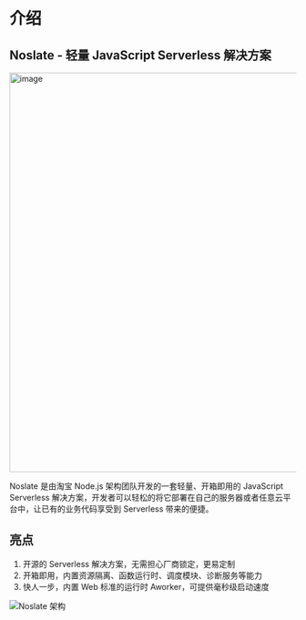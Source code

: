 # 介绍

## Noslate - 轻量 JavaScript Serverless 解决方案

<img width="702" alt="image" src="https://user-images.githubusercontent.com/629202/186866256-4380bc8e-67f8-47a1-86a5-369fe79cbad9.png">

Noslate 是由淘宝 Node.js 架构团队开发的一套轻量、开箱即用的 JavaScript Serverless 解决方案，开发者可以轻松的将它部署在自己的服务器或者任意云平台中，让已有的业务代码享受到 Serverless 带来的便捷。

## 亮点
1. 开源的 Serverless 解决方案，无需担心厂商锁定，更易定制
2. 开箱即用，内置资源隔离、函数运行时、调度模块、诊断服务等能力
3. 快人一步，内置 Web 标准的运行时 Aworker，可提供毫秒级启动速度


![Noslate 架构](https://gw.alicdn.com/imgextra/i3/O1CN01f2WXiD1Tj24WwaZux_!!6000000002417-0-tps-6149-2674.jpg)
